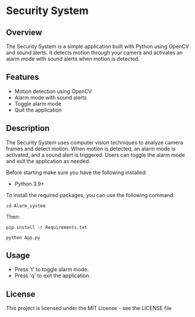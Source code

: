 # Security System

## Overview

The Security System is a simple application built with Python using OpenCV and sound alerts. It detects motion through your camera and activates an alarm mode with sound alerts when motion is detected.

## Features

- Motion detection using OpenCV
- Alarm mode with sound alerts
- Toggle alarm mode
- Quit the application

## Description

The Security System uses computer vision techniques to analyze camera frames and detect motion. When motion is detected, an alarm mode is activated, and a sound alert is triggered. Users can toggle the alarm mode and exit the application as needed.

Before starting make sure you have the following installed:

- Python 3.9+

To install the required packages, you can use the following command:

`cd Alarm_system`

Then:

`pip install -r Requirements.txt`


`python App.py`


## Usage

- Press 't' to toggle alarm mode.
- Press 'q' to exit the application.

## License

This project is licensed under the MIT License - see the LICENSE file

